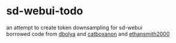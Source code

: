 # sd-webui-todo
an attempt to create token downsampling for sd-webui    
borrowed code from [dbolya](https://github.com/dbolya/tomesd) and [catboxanon](https://github.com/lllyasviel/stable-diffusion-webui-forge/issues/459) and [ethansmith2000](https://github.com/ethansmith2000/ImprovedTokenMerge/)
